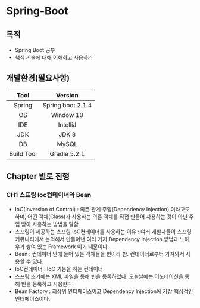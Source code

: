 # Spring-Boot

## 목적
- Spring Boot 공부
- 핵심 기술에 대해 이해하고 사용하기

## 개발환경(필요사항)
|Tool|Version|
|:---:|:---:|
|Spring|Spring boot 2.1.4|
|OS|Window 10|
|IDE|IntelliJ|
|JDK|JDK 8|
|DB|MySQL|
|Build Tool|Gradle 5.2.1|

## Chapter 별로 진행

### CH1 스프링 Ioc컨테이너와 Bean
- IoC(Inversion of Control) : 의존 관계 주입(Dependency Injection) 이라고도 하며, 어떤 객체(Class)가 사용하는 의존 객체를 직접 만들어 사용하는 것이 아닌 주입 받아 사용하는 방법을 말함.
- 스프링이 제공하는 스프링 IoC컨테이너를 사용하는 이유 : 여러 개발자들이 스프링 커뮤니티에서 논의해서 만들어낸 여러 가지 Dependency Injection 방법과 노하우가 쌓여 있는 Framework 이기 때문이다.
- Bean : 컨테이너 안에 들어 있는 객체들을 빈이라 함. 컨테이너로부터 가져와서 사용할 수 있다.
- IoC컨테이너 : IoC 기능을 하는 컨테이너
- 스프링 초기에는 XML 파일을 통해 빈을 등록하였다. 오늘날에는 어노테이션을 통해 빈을 등록하고 사용한다.
- Bean Factory : 최상위 인터페이스이고 Dependency Injection에 가장 핵심적인 인터페이스이다.
